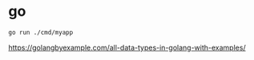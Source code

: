 # go

```bash
go run ./cmd/myapp
```



https://golangbyexample.com/all-data-types-in-golang-with-examples/

